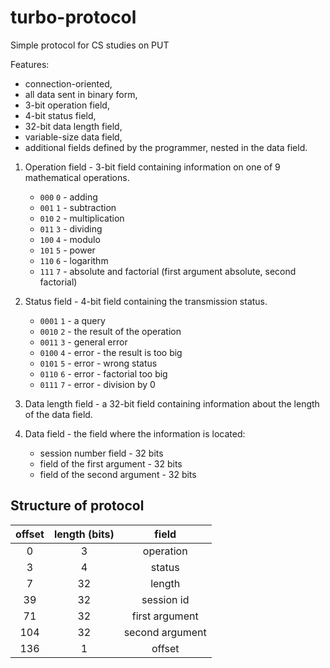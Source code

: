 # turbo-protocol
Simple protocol for CS studies on PUT

Features:
* connection-oriented,
* all data sent in binary form,
* 3-bit operation field,
* 4-bit status field,
* 32-bit data length field,
* variable-size data field,
* additional fields defined by the programmer, nested in the data field.

1. Operation field - 3-bit field containing information on one of 9 mathematical operations.
    * `000` `0` - adding
    * `001` `1` - subtraction
    * `010` `2` - multiplication
    * `011` `3` - dividing
    * `100` `4` - modulo
    * `101` `5` - power
    * `110` `6` - logarithm 
    * `111` `7` - absolute and factorial (first argument absolute, second factorial)

2. Status field - 4-bit field containing the transmission status.
    * `0001` `1` - a query
    * `0010` `2` - the result of the operation
    * `0011` `3` - general error
    * `0100` `4` - error - the result is too big
    * `0101` `5` - error - wrong status
    * `0110` `6` - error - factorial too big
    * `0111` `7` - error - division by 0

3. Data length field - a 32-bit field containing information about the length of the data field.
4. Data field - the field where the information is located:
    * session number field - 32 bits
    * field of the first argument - 32 bits
    * field of the second argument - 32 bits
    
## Structure of protocol

| offset | length (bits) | field |
|:---:|:---:|:--------:|
|  0  |   3 | operation|
|  3  |   4 | status |
|  7  |  32 | length |
|  39 |  32 | session id|
|  71 |  32 | first argument|
| 104 |  32 | second argument|
| 136 |   1 | offset |



